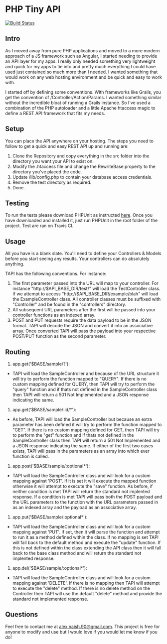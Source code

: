 # PHP Tiny API

[![Build Status](https://travis-ci.org/alexnaish/thin-api.svg)](https://travis-ci.org/alexnaish/thin-api)

Intro 
-----

As I moved away from pure PHP applications and moved to a more modern approach of a JS framework such as Angular, I started needing to provide an API layer for my apps. I really only needed something very lightweight and quick for my apps to tie into and pretty much everything I could have used just contained so much more than I needed. I wanted something that would work on any web hosting environment and be quick and easy to work with.

I started off by defining some conventions. With frameworks like Grails, you get the convention of /Controller/Action/Params. I wanted something similar without the incredible bloat of running a Grails instance. So I've used a combination of the PHP autoloader and a little Apache htaccess magic to define a REST API framework that fits my needs.

Setup
-----

You can place the API anywhere on your hosting. The steps you need to follow to get a quick and easy REST API up and running are:

1. Clone the Repository and copy everything in the src folder into the directory you want your API to exist on.
1. Modify the .htaccess file and change the RewriteBase property to the directory you've placed the code. 
1. Update /lib/config.php to contain your database access credentials.
1. Remove the test directory as required.
1. Done.

Testing
-----

To run the tests please download PHPUnit as instructed [here](https://phpunit.de/manual/current/en/installation.html#installation.phar). Once you have downloaded and installed it, just run PHPUnit in the root folder of the project. Test are ran on Travis CI.

Usage
-----

All you have is a blank slate. You'll need to define your Controllers & Models before you start seeing any results. Your controllers can do absolutely anything. 

TAPI has the following conventions. For instance:

1. The first parameter passed into the URL will map to your controller. For instance "http://$API_BASE_DIR/test/" will load the TestController class. If we attempt to access "http://$API_BASE_DIR/example/blah" will load the ExampleController class. All controller classes must be suffixed with "Controller" and be found in the "controllers" directory.
2. All subsequent URL parameters after the first will be passed into your controller functions as an indexed array.
3. POST and PUT requests require the data payload to be in the JSON format. TAPI will decode the JSON and convert it into an associative array. Once converted TAPI will pass the payload into your respective POST/PUT function as the second parameter.

Routing
-----

1. app.get('$BASE/sample/?'):
 * TAPI will load the SampleController and because of the URL structure it will try to perform the function mapped to "QUERY". If there is no custom mapping defined for QUERY, then TAPI will try to perform the "query" function and if thats not defined in the SampleController class then TAPI will return a 501 Not Implemented and a JSON response indicating the same.
 
1. app.get('$BASE/sample/:id/*'):
 * As before, TAPI will load the SampleController but because an extra parameter has been defined it will try to perform the function mapped to "GET". If there is no custom mapping defined for GET, then TAPI will try to perform the "get" function and if thats not defined in the SampleController class then TAPI will return a 501 Not Implemented and a JSON response indicating the same. If either of the first two cases exists, TAPI will pass in the parameters as an array into which ever function is called. 
 
1. app.post('$BASE/sample/:optional*'):
 * TAPI will load the SampleController class and will look for a custom mapping against 'POST'. If it is set it will execute the mapped function otherwise it will attempt to execute the "save" function. As before, if neither condition is met TAPI will return the standard not implented response. If a condition is met TAPI will pass both the POST payload and the URL parameters to the function with the URL parameters passed in as an indexed array and the payload as an associative array. 
 
1. app.put('$BASE/sample/:optional*'):
 * TAPI will load the SampleController class and will look for a custom mapping against 'PUT'. If set, then it will parse the function and attempt to run it as a method defined within the class. If no mapping is set TAPI will fall back to the default method and execute the "update" function. If this is not defined within the class extending the API class then it will fall back to the base class method and will return the standard not implented response.
 
1. app.del('$BASE/sample/:optional*'):
 * TAPI will load the SampleController class and will look for a custom mapping against 'DELETE'. If there is no mapping then TAPI will attempt to execute the "delete" method. If there is no delete method on the Controller then TAPI will use the default "delete" method and provide the standard not implemented response.
 
 Questions
 -----
 
 Feel free to contact me at alex.naish.90@gmail.com. This project is free for anyone to modify and use but I would love if you would let me know if you do!
